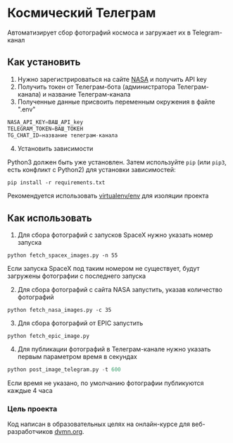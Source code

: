 # Космический Телеграм

Автоматизирует сбор фотографий космоса и загружает их в Telegram-канал

## Как установить

1. Нужно зарегистрироваться на сайте [NASA](https://api.nasa.gov/) и получить API key
2. Получить токен от Телеграм-бота (администратора Телеграм-канала) и название Телеграм-канала
3. Полученные данные присвоить переменным окружения в файле ".env"

```python
NASA_API_KEY=ВАШ_API_key
TELEGRAM_TOKEN=ВАШ_ТОКЕН
TG_CHAT_ID=название телеграм-канала
```

4. Установить зависимости

Python3 должен быть уже установлен. 
Затем используйте `pip` (или `pip3`, есть конфликт с Python2) для установки зависимостей:
```
pip install -r requirements.txt
```
Рекомендуется использовать [virtualenv/env](https://docs.python.org/3/library/venv.html) для изоляции проекта

## Как использовать

1. Для сбора фотографий с запусков SpaceX нужно указать номер запуска

```
python fetch_spacex_images.py -n 55
```

Если запуска SpaceX под таким номером не существует, будут загружены фотографии с последнего запуска

2. Для сбора фотографий с сайта NASA запустить, указав количество фотографий

```
python fetch_nasa_images.py -с 35
```

3. Для сбора фотографий от EPIC запустить

```
python fetch_epic_image.py
```

4. Для публикации фотографий в Телеграм-канале нужно указать первым параметром время в секундах 

```python
python post_image_telegram.py -t 600 
```

Если время не указано, по умолчанию фотографии публикуются каждые 4 часа

### Цель проекта

Код написан в образовательных целях на онлайн-курсе для веб-разработчиков [dvmn.org](https://dvmn.org/).



